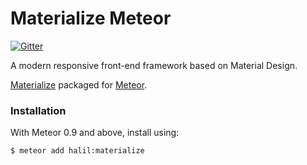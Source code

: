 Materialize Meteor
=============

[![Gitter](https://badges.gitter.im/Join%20Chat.svg)](https://gitter.im/halilertekin/meteor-materialize?utm_source=badge&utm_medium=badge&utm_campaign=pr-badge&utm_content=badge)

A modern responsive front-end framework based on Material Design.

[Materialize](http://materializecss.com/) packaged for [Meteor](http://meteor.com).

### Installation

With Meteor 0.9 and above, install using:

```sh
$ meteor add halil:materialize
```


